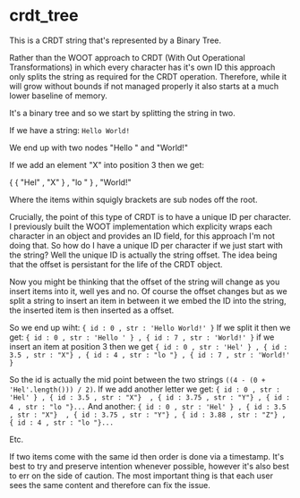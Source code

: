 # crdt_tree
This is a CRDT string that's represented by a Binary Tree.

Rather than the WOOT approach to CRDT (With Out Operational Transformations) in which every character has it's own ID this approach only splits the string as required for the CRDT operation. Therefore, while it will grow without bounds if not managed properly it also starts at a much lower baseline of memory.

It's a binary tree and so we start by splitting the string in two.

If we have a string: `Hello World!` 

We end up with two nodes "Hello " and "World!"

If we add an element "X" into position 3 then we get:

{ { "Hel" , "X" } , "lo " } , "World!" 

Where the items within squigly brackets are sub nodes off the root.

Crucially, the point of this type of CRDT is to have a unique ID per character. I previously built the WOOT implementation which explicity wraps each character in an object and provides an ID field, for this approach I'm not doing that. So how do I have a unique ID per character if we just start with the string? Well the unique ID is actually the string offset. The idea being that the offset is persistant for the life of the CRDT object. 

Now you might be thinking that the offset of the string will change as you insert items into it, well yes and no. Of course the offset changes but as we split a string to insert an item in between it we embed the ID into the string, the inserted item is then inserted as a offset.

So we end up wiht:
`{ id : 0 , str : 'Hello World!' }`
If we split it then we get:
`{ id : 0 , str : 'Hello ' } , { id : 7 , str : 'World!' }`
if we insert an item at position 3 then we get
`{ id : 0 , str : 'Hel' } , { id : 3.5 , str : "X"} , { id : 4 , str : "lo "} , { id : 7 , str : 'World!' }`

So the id is actually the mid point between the two strings `((4 - (0 + 'Hel'.length())) / 2)`. If we add another letter we get:
`{ id : 0 , str : 'Hel' } , { id : 3.5 , str : "X"}  , { id : 3.75 , str : "Y"} , { id : 4 , str : "lo "}...`
And another: 
`{ id : 0 , str : 'Hel' } , { id : 3.5 , str : "X"}  , { id : 3.75 , str : "Y"} , { id : 3.88 , str : "Z"} , { id : 4 , str : "lo "}...`

Etc.

If two items come with the same id then order is done via a timestamp. It's best to try and preserve intention whenever possible, however it's also best to err on the side of caution. The most important thing is that each user sees the same content and therefore can fix the issue.